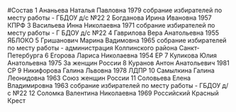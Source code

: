 #Состав
1 Ананьева Наталья Павловна 1979 собрание избирателей по месту работы - ГБДОУ д/с №22
2 Богданова Ирина Ивановна 1957 КПРФ
3 Васильева Инна Николаевна 1971 собрание избирателей по месту работы - Г БДОУ д/с №22
4 Гаврилова Вера Анатольевна 1955 ЯБЛОКО
5 Гришанович Марина Вадимовна 1965 собрание избирателей по месту работы - администрация Колпинского района Санкт-Петербурга
6 Егорова Лариса Николаевна 1954 ЕР
7 Куликова Юлия Анатольевна 1975 За женщин России
8 Куранов Антон Анатольевич 1981 СР
9 Никифорова Галина Львовна 1978 ЛДПР
10 Самылкина Галина Леонидовна 1963 Союз женщин России
11 Соловьева Елена Владимировна 1963 собрание избирателей по месту работы - ГБДОУ д/с №22
12 Соломка Валентина Николаевна 1969 Российский Красный Крест
